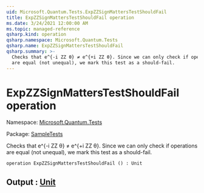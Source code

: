 ```yaml
---
uid: Microsoft.Quantum.Tests.ExpZZSignMattersTestShouldFail
title: ExpZZSignMattersTestShouldFail operation
ms.date: 3/24/2021 12:00:00 AM
ms.topic: managed-reference
qsharp.kind: operation
qsharp.namespace: Microsoft.Quantum.Tests
qsharp.name: ExpZZSignMattersTestShouldFail
qsharp.summary: >-
  Checks that e^{-i ZZ θ} ≠ e^{+i ZZ θ}. Since we can only check if operations
  are equal (not unequal), we mark this test as a should-fail.
---
```


# ExpZZSignMattersTestShouldFail operation

Namespace: [Microsoft.Quantum.Tests](xref:Microsoft.Quantum.Tests)

Package: [SampleTests](https://nuget.org/packages/SampleTests)


Checks that e^{-i ZZ θ} ≠ e^{+i ZZ θ}. Since we can only check if operationsare equal (not unequal), we mark this test as a should-fail.

```qsharp
operation ExpZZSignMattersTestShouldFail () : Unit
```


## Output : [Unit](xref:microsoft.quantum.lang-ref.unit)

